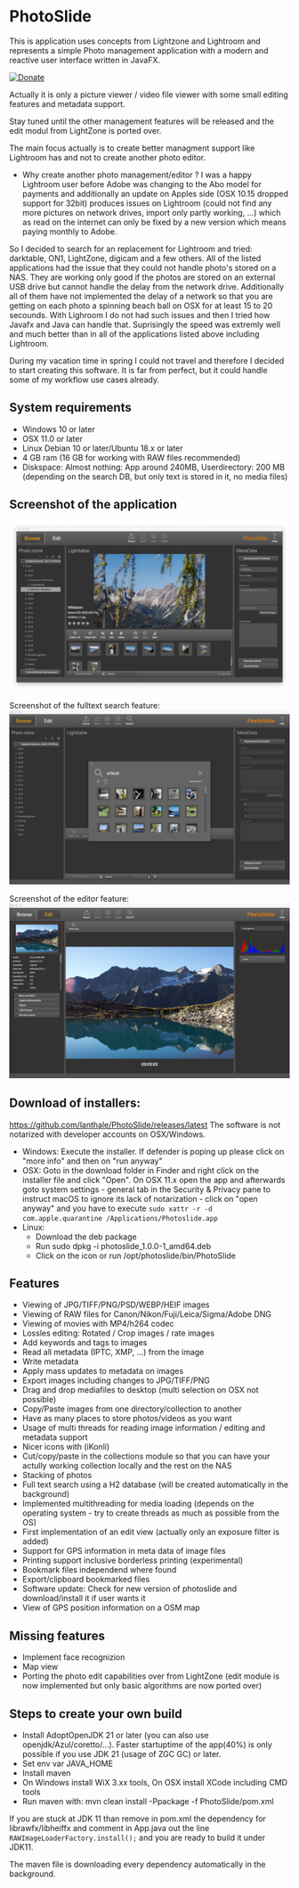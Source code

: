 # PhotoSlide
This is application uses concepts from Lightzone and Lightroom and represents a simple Photo management application with a modern and reactive user interface written in JavaFX.

[![Donate](https://img.shields.io/badge/Donate-PayPal-green.svg)](https://www.paypal.com/donate/?hosted_button_id=CXWX6CAQ5MMV4)

Actually it is only a picture viewer / video file viewer with some small editing features and metadata support.

Stay tuned until the other management features will be released and the edit modul from LightZone is ported over.

The main focus actually is to create better managment support like Lightroom has and not to create another photo editor.

- Why create another photo management/editor ?
I was a happy Lightroom user before Adobe was changing to the Abo model for payments and additionally an update on Apples side (OSX 10.15 dropped support for 32bit) produces issues on Lightroom (could not find any more pictures on network drives, import only partly working, ...) which as read on the internet can only be fixed by a new version which means paying monthly to Adobe.

So I decided to search for an replacement for Lightroom and tried: darktable, ON1, LightZone, digicam and a few others.
All of the listed applications had the issue that they could not handle photo's stored on a NAS. They are working only good if the photos are stored on an external USB drive but cannot handle the delay from the network drive. Additionally all of them have not implemented the delay of a network so that you are getting on each photo a spinning beach ball on OSX for at least 15 to 20 secounds. With Lighroom I do not had such issues and then I tried how Javafx and Java can handle that. Suprisingly the speed was extremly well and much better than in all of the applications listed above including Lightroom.

During my vacation time in spring I could not travel and therefore I decided to start creating this software. It is far from perfect, but it could handle some of my workflow use cases already.

## System requirements
- Windows 10 or later
- OSX 11.0 or later
- Linux Debian 10 or later/Ubuntu 18.x or later
- 4 GB ram (16 GB for working with RAW files recommended)
- Diskspace: Almost nothing: App around 240MB, Userdirectory: 200 MB (depending on the search DB, but only text is stored in it, no media files)

## Screenshot of the application
![PhotoSlide Screenshot](/PhotoSlide-Shot1.png)

Screenshot of the fulltext search feature:
![PhotoSlide Screenshot](/PhotoSlide-Shot2.png)

Screenshot of the editor feature:
![PhotoSlide Screenshot](/PhotoSlide-Shot3.png)

## Download of installers:
https://github.com/lanthale/PhotoSlide/releases/latest
The software is not notarized with developer accounts on OSX/Windows.

- Windows: Execute the installer. If defender is poping up please click on "more info" and then on "run anyway"
- OSX: Goto in the download folder in Finder and right click on the installer file and click "Open". 
On OSX 11.x open the app and afterwards goto system settings - general tab in the Security & Privacy pane to instruct macOS to ignore its lack of notarization - click on "open anyway" and you have to execute `sudo xattr -r -d com.apple.quarantine /Applications/Photoslide.app`
- Linux: 
  - Download the deb package
  - Run sudo dpkg -i photoslide_1.0.0-1_amd64.deb
  - Click on the icon or run /opt/photoslide/bin/PhotoSlide

## Features
- Viewing of JPG/TIFF/PNG/PSD/WEBP/HEIF images
- Viewing of RAW files for Canon/Nikon/Fuji/Leica/Sigma/Adobe DNG
- Viewing of movies with MP4/h264 codec
- Lossles editing: Rotated / Crop images / rate images
- Add keywords and tags to images
- Read all metadata (IPTC, XMP, ...) from the image
- Write metadata
- Apply mass updates to metadata on images
- Export images including changes to JPG/TIFF/PNG
- Drag and drop mediafiles to desktop (multi selection on OSX not possible)
- Copy/Paste images from one directory/collection to another
- Have as many places to store photos/videos as you want
- Usage of multi threads for reading image information / editing and metadata support
- Nicer icons with (iKonli)
- Cut/copy/paste in the collections module so that you can have your actully working collection locally and the rest on the NAS
- Stacking of photos
- Full text search using a H2 database (will be created automatically in the background)
- Implemented multithreading for media loading (depends on the operating system - try to create threads as much as possible from the OS)
- First implementation of an edit view (actually only an exposure filter is added)
- Support for GPS information in meta data of image files
- Printing support inclusive borderless printing (experimental)
- Bookmark files independend where found
- Export/clipboard bookmarked files
- Software update: Check for new version of photoslide and download/install it if user wants it
- View of GPS position information on a OSM map


## Missing features
- Implement face recognizion
- Map view
- Porting the photo edit capabilities over from LightZone (edit module is now implemented but only basic algorithms are now ported over)


## Steps to create your own build
- Install AdoptOpenJDK 21 or later (you can also use openjdk/Azul/coretto/...). Faster startuptime of the app(40%) is only possible if you use JDK 21 (usage of ZGC GC) or later.
- Set env var JAVA_HOME
- Install maven
- On Windows install WiX 3.xx tools, On OSX install XCode including CMD tools
- Run maven with: mvn clean install -Ppackage -f PhotoSlide/pom.xml

If you are stuck at JDK 11 than remove in pom.xml the dependency for librawfx/libheiffx and comment in App.java out the line `RAWImageLoaderFactory.install();` and you are ready to build it under JDK11.

The maven file is downloading every dependency automatically in the background.
